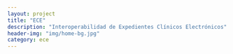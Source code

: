```yaml
---
layout: project
title: "ECE"
description: "Interoperabilidad de Expedientes Clínicos Electrónicos"
header-img: "img/home-bg.jpg"
category: ece
---
```

